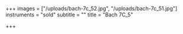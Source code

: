 +++
images = ["/uploads/bach-7c_52.jpg", "/uploads/bach-7c_51.jpg"]
instruments = "sold"
subtitle = ""
title = "Bach 7C_5"

+++
